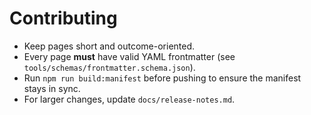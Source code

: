 # Contributing

- Keep pages short and outcome-oriented.
- Every page **must** have valid YAML frontmatter (see `tools/schemas/frontmatter.schema.json`).
- Run `npm run build:manifest` before pushing to ensure the manifest stays in sync.
- For larger changes, update `docs/release-notes.md`.
